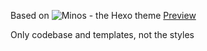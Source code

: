 Based on ![Minos - the Hexo theme](http://ppoffice.github.io/hexo-theme-minos/gallery/Minos.jpg "") [Preview](http://ppoffice.github.io/hexo-theme-minos/)

Only codebase and templates, not the styles